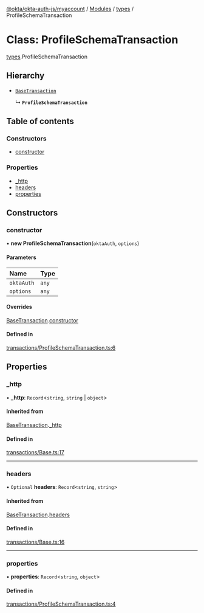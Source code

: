 [@okta/okta-auth-js/myaccount](../README.md) / [Modules](../modules.md) / [types](../modules/types.md) / ProfileSchemaTransaction

# Class: ProfileSchemaTransaction

[types](../modules/types.md).ProfileSchemaTransaction

## Hierarchy

- [`BaseTransaction`](types.BaseTransaction.md)

  ↳ **`ProfileSchemaTransaction`**

## Table of contents

### Constructors

- [constructor](types.ProfileSchemaTransaction.md#constructor)

### Properties

- [\_http](types.ProfileSchemaTransaction.md#_http)
- [headers](types.ProfileSchemaTransaction.md#headers)
- [properties](types.ProfileSchemaTransaction.md#properties)

## Constructors

### constructor

• **new ProfileSchemaTransaction**(`oktaAuth`, `options`)

#### Parameters

| Name | Type |
| :------ | :------ |
| `oktaAuth` | `any` |
| `options` | `any` |

#### Overrides

[BaseTransaction](types.BaseTransaction.md).[constructor](types.BaseTransaction.md#constructor)

#### Defined in

[transactions/ProfileSchemaTransaction.ts:6](https://github.com/okta/okta-auth-js/blob/master/lib/myaccount/transactions/ProfileSchemaTransaction.ts#L6)

## Properties

### \_http

• **\_http**: `Record`<`string`, `string` \| `object`\>

#### Inherited from

[BaseTransaction](types.BaseTransaction.md).[_http](types.BaseTransaction.md#_http)

#### Defined in

[transactions/Base.ts:17](https://github.com/okta/okta-auth-js/blob/master/lib/myaccount/transactions/Base.ts#L17)

___

### headers

• `Optional` **headers**: `Record`<`string`, `string`\>

#### Inherited from

[BaseTransaction](types.BaseTransaction.md).[headers](types.BaseTransaction.md#headers)

#### Defined in

[transactions/Base.ts:16](https://github.com/okta/okta-auth-js/blob/master/lib/myaccount/transactions/Base.ts#L16)

___

### properties

• **properties**: `Record`<`string`, `object`\>

#### Defined in

[transactions/ProfileSchemaTransaction.ts:4](https://github.com/okta/okta-auth-js/blob/master/lib/myaccount/transactions/ProfileSchemaTransaction.ts#L4)
